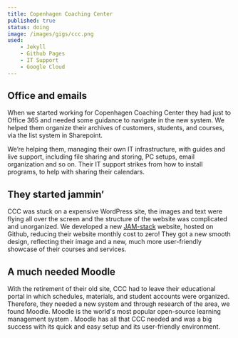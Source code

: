 ```yaml
---
title: Copenhagen Coaching Center
published: true
status: doing
image: /images/gigs/ccc.png
used:
    - Jekyll
    - Github Pages
    - IT Support
    - Google Cloud
---
```


## Office and emails

When we started working for Copenhagen Coaching Center they had just to Office 365 and needed some guidance to navigate in the new system. We helped them organize their archives of customers, students, and courses, via the list system in Sharepoint. 

We’re helping them, managing their own IT infrastructure, with guides and live support, including file sharing and storing, PC setups, email organization and so on. Their IT support strikes from how to install programs, to help with sharing their calendars.


## They started jammin’

CCC was stuck on a expensive WordPress site, the images and text were flying all over the screen and the structure of the website was complicated and unorganized. We developed a new [JAM-stack](/stories/we-re-jammin/) website, hosted on Github, reducing their website monthly cost to zero! They got a new smooth design, reflecting their image and a new, much more user-friendly showcase of their courses and services.


## A much needed Moodle

With the retirement of their old site, CCC had to leave their educational portal in which schedules, materials, and student accounts were organized. Therefore, they needed a new system and through research of the area, we found Moodle. Moodle is the world's most popular open-source learning management system . Moodle has all that CCC needed and was a big success with its quick and easy setup and its user-friendly environment.